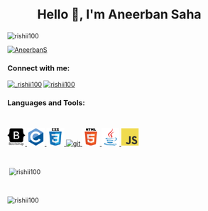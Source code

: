 <h1 align="center">Hello 👋, I'm Aneerban Saha</h1>
<h3 align="center"></h3>

<p align="left"> <img src="https://komarev.com/ghpvc/?username=rishii100&label=Profile%20views&color=0e75b6&style=flat" alt="rishii100" /> </p>

<p align="left"> <a href="https://twitter.com/AneerbanS" target="blank"><img src="https://img.shields.io/twitter/follow/AneerbanS?logo=twitter&style=for-the-badge" alt="AneerbanS" /></a> </p>

<h3 align="left">Connect with me:</h3>
<p align="left">
<a href="https://twitter.com/_AneerbanS" target="blank"><img align="center" src="https://raw.githubusercontent.com/rahuldkjain/github-profile-readme-generator/master/src/images/icons/Social/twitter.svg" alt="_rishii100" height="30" width="40" padding-left="30" /></a>
<a href="https://www.linkedin.com/in/aneerban-saha/" target="blank"><img align="center" src="https://raw.githubusercontent.com/rahuldkjain/github-profile-readme-generator/master/src/images/icons/Social/linked-in-alt.svg" alt="rishii100" height="30" width="40" padding-left="20" /></a>
</p>

<h3 align="left">Languages and Tools:</h3>
<br>
<p align="left"> <a href="https://getbootstrap.com" target="_blank" rel="noreferrer"> <img src="https://raw.githubusercontent.com/devicons/devicon/master/icons/bootstrap/bootstrap-plain-wordmark.svg" alt="bootstrap" width="40" height="40"/> </a> <a href="https://www.cprogramming.com/" target="_blank" rel="noreferrer"> <img src="https://raw.githubusercontent.com/devicons/devicon/master/icons/c/c-original.svg" alt="c" width="40" height="40"/> </a> <a href="https://www.w3schools.com/css/" target="_blank" rel="noreferrer"> <img src="https://raw.githubusercontent.com/devicons/devicon/master/icons/css3/css3-original-wordmark.svg" alt="css3" width="40" height="40"/> </a> <a href="https://git-scm.com/" target="_blank" rel="noreferrer"> <img src="https://www.vectorlogo.zone/logos/git-scm/git-scm-icon.svg" alt="git" width="40" height="40"/> </a> <a href="https://www.w3.org/html/" target="_blank" rel="noreferrer"> <img src="https://raw.githubusercontent.com/devicons/devicon/master/icons/html5/html5-original-wordmark.svg" alt="html5" width="40" height="40"/> </a> <a href="https://www.java.com" target="_blank" rel="noreferrer"> <img src="https://raw.githubusercontent.com/devicons/devicon/master/icons/java/java-original.svg" alt="java" width="40" height="40"/> </a> <a href="https://developer.mozilla.org/en-US/docs/Web/JavaScript" target="_blank" rel="noreferrer"> <img src="https://raw.githubusercontent.com/devicons/devicon/master/icons/javascript/javascript-original.svg" alt="javascript" width="40" height="40"/> </a> </p>
<br>
<p>&nbsp;<img align="center" src="https://github-readme-stats.vercel.app/api?username=rishii100&show_icons=true&locale=en" alt="rishii100" /></p>
<br>
<p><img align="center" src="https://github-readme-streak-stats.herokuapp.com/?user=rishii100&" alt="rishii100" /></p>
